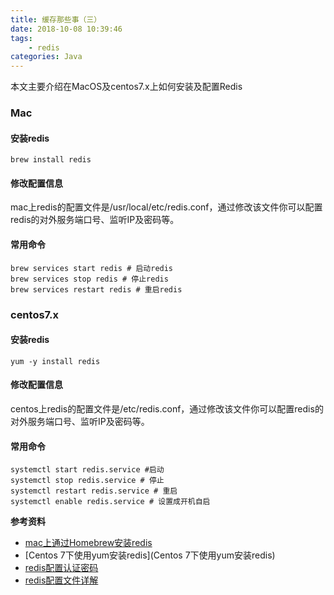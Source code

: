 ```yaml
---
title: 缓存那些事（三）
date: 2018-10-08 10:39:46
tags:
    - redis
categories: Java
---
```

本文主要介绍在MacOS及centos7.x上如何安装及配置Redis
### Mac
#### 安装redis
```shell
brew install redis
```
#### 修改配置信息
mac上redis的配置文件是/usr/local/etc/redis.conf，通过修改该文件你可以配置redis的对外服务端口号、监听IP及密码等。
#### 常用命令
```shell
brew services start redis # 启动redis
brew services stop redis # 停止redis
brew services restart redis # 重启redis 
```
### centos7.x
#### 安装redis
```shell
yum -y install redis
```
#### 修改配置信息
centos上redis的配置文件是/etc/redis.conf，通过修改该文件你可以配置redis的对外服务端口号、监听IP及密码等。
#### 常用命令
```shell
systemctl start redis.service #启动
systemctl stop redis.service # 停止
systemctl restart redis.service # 重启
systemctl enable redis.service # 设置成开机自启
```

**参考资料**

* [mac上通过Homebrew安装redis](https://blog.csdn.net/pingpangbing0902/article/details/47104545)
* [Centos 7下使用yum安装redis](Centos 7下使用yum安装redis)
* [redis配置认证密码](https://blog.csdn.net/zyz511919766/article/details/42268219)
* [redis配置文件详解](https://www.jianshu.com/p/b8ea66af3bfd)


